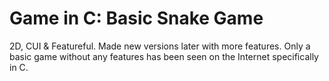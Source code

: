 # Game in C: Basic Snake Game

2D, CUI & Featureful. Made new versions later with more features. 
Only a basic game without any features has been seen on the Internet specifically in C.

